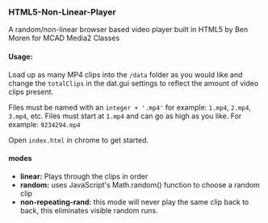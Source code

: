 ### HTML5-Non-Linear-Player

A random/non-linear browser based video player built in HTML5
by Ben Moren for MCAD Media2 Classes

#### Usage:
Load up as many MP4 clips into the `/data` folder as you would like and change the `totalClips` in the dat.gui settings to reflect the amount of video clips present.

Files must be named with an `integer + '.mp4'` for example: `1.mp4`, `2.mp4`, `3.mp4`, etc. Files must start at `1.mp4` and can go as high as you like. For example: `9234294.mp4`

Open `index.html` in chrome to get started.

#### modes
+ <b>linear:</b> Plays through the clips in order
+ <b>random:</b> uses JavaScript's Math.random() function to choose a random clip
+ <b>non-repeating-rand:</b> this mode will never play the same clip back to back, this eliminates visible random runs.


